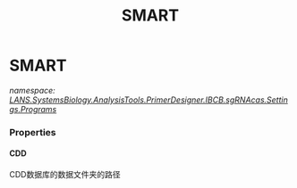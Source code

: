﻿---
title: SMART
---

# SMART
_namespace: [LANS.SystemsBiology.AnalysisTools.PrimerDesigner.IBCB.sgRNAcas.Settings.Programs](N-LANS.SystemsBiology.AnalysisTools.PrimerDesigner.IBCB.sgRNAcas.Settings.Programs.html)_





### Properties

#### CDD
CDD数据库的数据文件夹的路径

